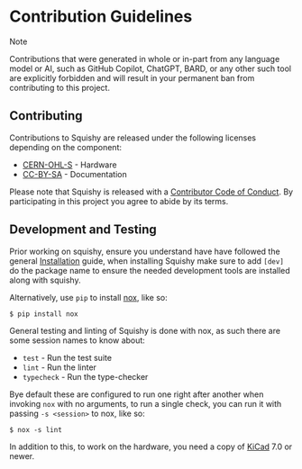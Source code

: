 # Contribution Guidelines

> [!NOTE]
> Contributions that were generated in whole or in-part from any
> language model or AI, such as GitHub Copilot, ChatGPT, BARD, or any other such tool
> are explicitly forbidden and will result in your permanent ban from contributing
> to this project.

## Contributing

Contributions to Squishy are released under the following licenses depending on the component:

 * [CERN-OHL-S](./LICENSE) - Hardware
 * [CC-BY-SA](https://github.com/squishy-scsi/squishy/blob/main/LICENSE.docs) - Documentation


Please note that Squishy is released with a [Contributor Code of Conduct](./CODE_OF_CONDUCT.md). By participating in this project you agree to abide by its terms.

## Development and Testing

Prior working on squishy, ensure you understand have have followed the general [Installation](https://docs.scsi.moe/install.html) guide, when installing Squishy make sure to add `[dev]` do the package name to ensure the needed development tools are installed along with squishy.

Alternatively, use `pip` to install [nox](https://nox.thea.codes/), like so:

```
$ pip install nox
```

General testing and linting of Squishy is done with nox, as such there are some session names to know about:

 * `test` - Run the test suite
 * `lint` - Run the linter
 * `typecheck` - Run the type-checker

Bye default these are configured to run one right after another when invoking `nox` with no arguments, to run a single check, you can run it with passing `-s <session>` to nox, like so:

```
$ nox -s lint
```

In addition to this, to work on the hardware, you need a copy of [KiCad](https://www.kicad.org/) 7.0 or newer.
